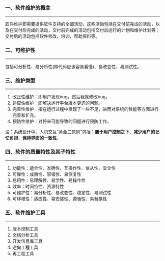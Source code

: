 ### 一、软件维护的概念

---

软件维护即需要提供软件支持的全部活动，这些活动包括在交付前完成的活动，以及在交付后完成的活动，交付前完成的活动包括交付后运行的计划和维护计划等；交付后的活动包括软件修改、培训、帮助资料等。



### 二、可维护性

---

包括可分析性、易分析性(即代码应该容易看懂)、易改变性、易测试性。



### 三、维护类型

---

1. 改正性维护：即用户发现bug，然后我就修改bug。
2. 适应性维护：即解决运行平台版本更迭的问题。
3. 完善性维护：指在运行过程中发现了一些不足，进而对系统的性能等方面进行完善和扩充。
4. 预防性维护：对将来可能导致的问题进行预防工作。

注：系统设计中，人机交互“黄金三原则”包括：**置于用户控制之下**、**减少用户的记忆负担**、**保持界面的一致性**。



### 四、软件的质量特性及其子特性

---

1. 功能性：适合性、准确性、互操作性、依从性、安全性
2. 可靠性：成熟性、容错性、易恢复性
3. 易用性：易理解性、易学性、易操作性
4. 效率：时间特性、资源特性
5. 可维护性：易分析性、易改变性、稳定性、易测试性
6. 可移植性：适应性、易安装性、遵循性、易替换性



### 五、软件维护工具

---

1. 版本控制工具
2. 文档分析工具
3. 开发信息库工具
4. 逆向工程工具
5. 再工程工具
